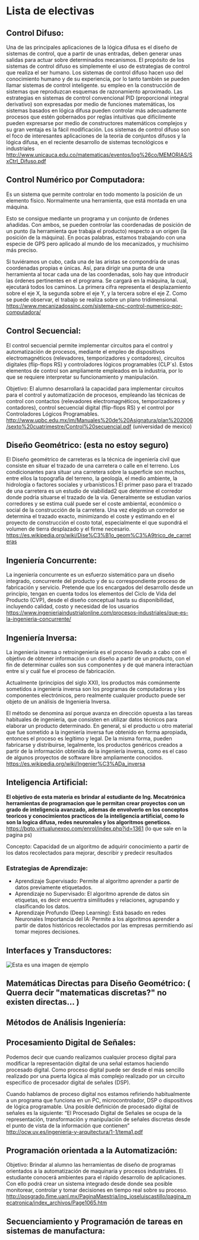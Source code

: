 
# Lista de electivas

## Control Difuso:

Una de las principales aplicaciones de la lógica difusa es el diseño de sistemas de
control, que a partir de unas entradas, deben generar unas salidas para actuar sobre
determinados mecanismos. El propósito de los sistemas de control difuso es
simplemente el uso de estrategias de control que realiza el ser humano. Los sistemas de
control difuso hacen uso del conocimiento humano y de su experiencia, por lo tanto
también se pueden llamar sistemas de control inteligente. su empleo en la construcción
de sistemas que reproduzcan esquemas de razonamiento aproximado. Las estrategias en
sistemas de control convencional PID (proporcional integral derivativo) son expresadas
por medio de funciones matemáticas, los sistemas basados en lógica difusa pueden
controlar más adecuadamente procesos que estén gobernados por reglas intuitivas que
difícilmente pueden expresarse por medio de constructores matemáticos complejos y su
gran ventaja es la fácil modificación. Los sistemas de control difuso son el foco de
interesantes aplicaciones de la teoría de conjuntos difusos y la lógica difusa, en el
reciente desarrollo de sistemas tecnológicos e industriales
http://www.unicauca.edu.co/matematicas/eventos/log%26co/MEMORIAS/SxCtrl_Difuso.pdf

## Control Numérico por Computadora:
Es un sistema que permite controlar en todo momento la posición de un elemento físico. Normalmente una herramienta, que está montada en una máquina.

Esto se consigue mediante un programa y un conjunto de órdenes añadidas. Con ambos, se pueden controlar las coordenadas de posición de un punto (la herramienta que trabaja el producto) respecto a un origen (la posición de la máquina). En pocas palabras, estamos trabajando con una especie de GPS pero aplicado al mundo de los mecanizados, y muchísimo más preciso.

Si tuviéramos un cubo, cada una de las aristas se compondría de unas coordenadas propias e únicas. Así, para dirigir una punta de una herramienta al tocar cada una de las coordenadas, solo hay que introducir las órdenes pertinentes en el programa. Se cargará en la máquina, la cual, ejecutará todos los caminos. La primera cifra representa el desplazamiento sobre el eje X, la segunda sobre el eje Y, y la tercera sobre el eje Z. Como se puede observar, el trabajo se realiza sobre un plano tridimensional.
https://www.mecanizadossinc.com/sistema-cnc-control-numerico-por-computadora/


## Control Secuencial:
El control secuencial permite implementar circuitos para el control y automatización de procesos, mediante el empleo de dispositivos electromagnéticos (relevadores, temporizadores y contadores), circuitos digitales (flip-flops RS) y controladores lógicos programables (CLP´s). Estos elementos de control son ampliamente empleados en la industria, por lo que se requiere interpretar su funcionamiento y manipulación.

Objetivo: El alumno desarrollará la capacidad para implementar circuitos para el control y automatización de procesos, empleando las técnicas de control con contactos
(relevadores electromagnéticos, temporizadores y contadores), control secuencial digital (flip-flops RS) y el control por Controladores Lógicos Programables. 
http://www.upbc.edu.mx/im/Manuales%20de%20Asignatura/plan%202006/sexto%20cuatrimestre/Control%20secuencial.pdf (universidad de mexico)
## Diseño Geométrico: (esta no estoy seguro)

El Diseño geométrico de carreteras es la técnica de ingeniería civil que consiste en situar el trazado de una carretera o calle en el terreno. Los condicionantes para situar una carretera sobre la superficie son muchos, entre ellos la topografía del terreno, la geología, el medio ambiente, la hidrología o factores sociales y urbanísticos.1​ El primer paso para el trazado de una carretera es un estudio de viabilidad2​ que determine el corredor donde podría situarse el trazado de la vía. Generalmente se estudian varios corredores y se estima cuál puede ser el coste ambiental, económico o social de la construcción de la carretera. Una vez elegido un corredor se determina el trazado exacto, minimizando el coste y estimando en el proyecto de construcción el costo total, especialmente el que supondrá el volumen de tierra desplazado y el firme necesario.
https://es.wikipedia.org/wiki/Dise%C3%B1o_geom%C3%A9trico_de_carreteras


## Ingeniería Concurrente:

La ingeniería concurrente es un esfuerzo sistemático para un diseño integrado, concurrente del producto y de su correspondiente proceso de fabricación y servicio. Pretende que los encargados del desarrollo desde un principio, tengan en cuenta todos los elementos del Ciclo de Vida del Producto (CVP), desde el diseño conceptual hasta su disponibilidad, incluyendo calidad, costo y necesidad de los usuarios
https://www.ingenieriaindustrialonline.com/procesos-industriales/que-es-la-ingenieria-concurrente/


## Ingeniería Inversa:
La ingeniería inversa o retroingeniería es el proceso llevado a cabo con el objetivo de obtener información o un diseño a partir de un producto, con el fin de determinar cuáles son sus componentes y de qué manera interactúan entre sí y cuál fue el proceso de fabricación.

Actualmente (principios del siglo XXI), los productos más comúnmente sometidos a ingeniería inversa son los programas de computadoras y los componentes electrónicos, pero realmente cualquier producto puede ser objeto de un análisis de Ingeniería Inversa.

El método se denomina así porque avanza en dirección opuesta a las tareas habituales de ingeniería, que consisten en utilizar datos técnicos para elaborar un producto determinado. En general, si el producto u otro material que fue sometido a la ingeniería inversa fue obtenido en forma apropiada, entonces el proceso es legítimo y legal. De la misma forma, pueden fabricarse y distribuirse, legalmente, los productos genéricos creados a partir de la información obtenida de la ingeniería inversa, como es el caso de algunos proyectos de software libre ampliamente conocidos.
https://es.wikipedia.org/wiki/Ingenier%C3%ADa_inversa


## Inteligencia Artificial:

**El objetivo de esta materia es brindar al estudiante de Ing. Mecatrónica herramientas de programacion que le permitan crear proyectos con un grado de inteligencia avanzado, ademas de envolverlo en los conceptos teoricos y conocimientos practicos de la inteligencia artificial, como lo son la logica difusa, redes neuronales y los algoritmos geneticos.**
https://bqto.virtualunexpo.com/enrol/index.php?id=1361 (lo que sale en la pagina ps)

Concepto:
Capacidad de un algoritmo de adquirir conocimiento a partir de los datos recolectados para mejorar, describir y predecir resultados

### Estrategias de Aprendizaje:

- Aprendizaje Supervisado: Permite al algoritmo aprender a partir de datos previamente etiquetados.
- Aprendizaje no Supervisado: El algoritmo aprende de datos sin etiquetas, es decir encuentra similitudes y relaciones, agrupando y clasificando los datos.
- Aprendizaje Profundo (Deep Learning): Está basado en redes Neuronales
Importancia del IA:
Permite a los algoritmos aprender a partir de datos históricos recolectados por las empresas permitiendo así tomar mejores decisiones.

## Interfaces y Transductores:
![Esta es una imagen de ejemplo](https://ejemplo.com/imagen.jpg)
## Matemáticas Directas para Diseño Geométrico: ( Querra decir "matematicas discretas?" no existen directas... )
## Métodos de Análisis Ingeniería:
## Procesamiento Digital de Señales:
Podemos decir que cuando realizamos cualquier proceso digital para modificar la
representación digital de una señal estamos haciendo procesado digital. Como proceso
digital puede ser desde el más sencillo realizado por una puerta lógica al más complejo
realizado por un circuito especifico de procesador digital de señales (DSP).

Cuando hablamos de proceso digital nos estamos refiriendo habitualmente a un programa
que funciona en un PC, microcontrolador, DSP o dispositivos de lógica programable.
Una posible definición de procesado digital de señales es la siguiente:
“El Procesado Digital de Señales se ocupa de la representación, transformación y
manipulación de señales discretas desde el punto de vista de la información que
contienen”
http://ocw.uv.es/ingenieria-y-arquitectura/1-1/tema1.pdf

## Programación orientada a la Automatización:
Objetivo:
Brindar al alumno las herramientas de diseño de programas orientados a la automatización de maquinaria y procesos industriales. El estudiante conocerá ambientes para el rápido desarrollo de aplicaciones. Con ello podrá crear un sistema integrado desde donde sea posible monitorear, controlar y tomar decisiones en tiempo real sobre su proceso.
http://posgrado.fime.uanl.mx/PaginaMaestria/ing_joseluiscastillo/pagina_mecatronica/index_archivos/Page1065.htm
 
## Secuenciamiento y Programación de tareas en sistemas de manufactura:
